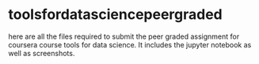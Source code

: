 # toolsfordatasciencepeergraded
here are all the files required to submit the peer graded assignment for coursera course tools for data science. It includes the jupyter notebook as well as screenshots.
